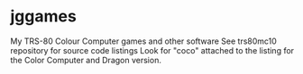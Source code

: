 jggames
=======

My TRS-80 Colour Computer games and other software
See trs80mc10 repository for source code listings
Look for "coco" attached to the listing for the
Color Computer and Dragon version.
